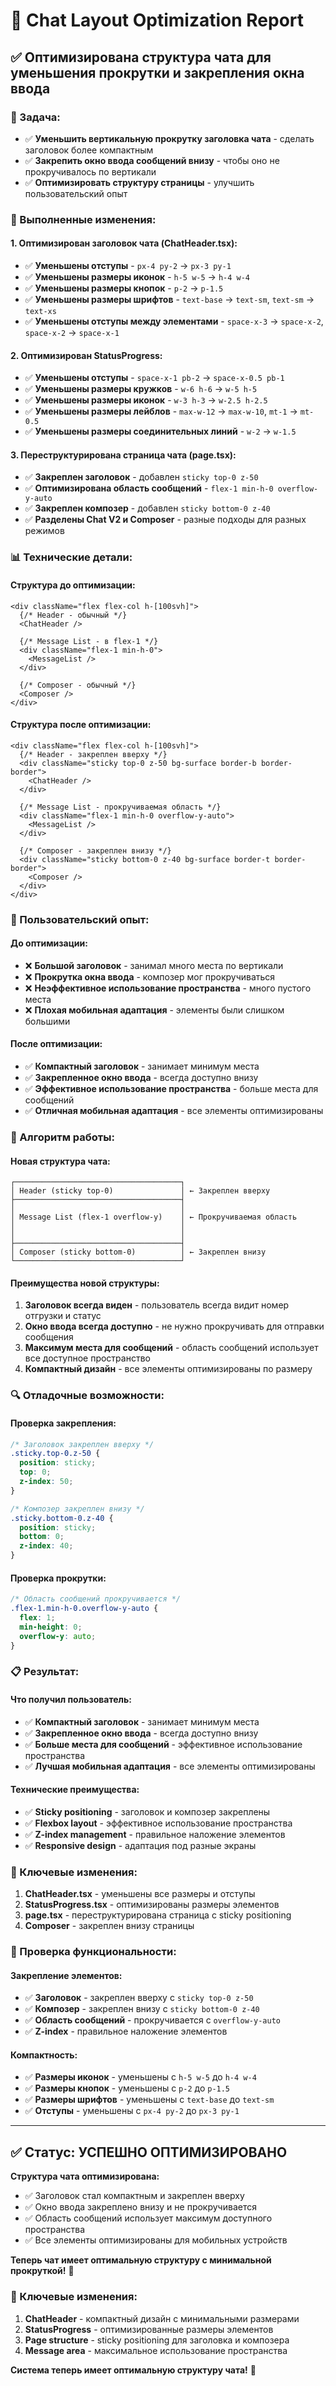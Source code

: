 # 🔧 Chat Layout Optimization Report

## ✅ **Оптимизирована структура чата для уменьшения прокрутки и закрепления окна ввода**

### **🎯 Задача:**
- ✅ **Уменьшить вертикальную прокрутку заголовка чата** - сделать заголовок более компактным
- ✅ **Закрепить окно ввода сообщений внизу** - чтобы оно не прокручивалось по вертикали
- ✅ **Оптимизировать структуру страницы** - улучшить пользовательский опыт

### **🔧 Выполненные изменения:**

#### **1. Оптимизирован заголовок чата (ChatHeader.tsx):**
- ✅ **Уменьшены отступы** - `px-4 py-2` → `px-3 py-1`
- ✅ **Уменьшены размеры иконок** - `h-5 w-5` → `h-4 w-4`
- ✅ **Уменьшены размеры кнопок** - `p-2` → `p-1.5`
- ✅ **Уменьшены размеры шрифтов** - `text-base` → `text-sm`, `text-sm` → `text-xs`
- ✅ **Уменьшены отступы между элементами** - `space-x-3` → `space-x-2`, `space-x-2` → `space-x-1`

#### **2. Оптимизирован StatusProgress:**
- ✅ **Уменьшены отступы** - `space-x-1 pb-2` → `space-x-0.5 pb-1`
- ✅ **Уменьшены размеры кружков** - `w-6 h-6` → `w-5 h-5`
- ✅ **Уменьшены размеры иконок** - `w-3 h-3` → `w-2.5 h-2.5`
- ✅ **Уменьшены размеры лейблов** - `max-w-12` → `max-w-10`, `mt-1` → `mt-0.5`
- ✅ **Уменьшены размеры соединительных линий** - `w-2` → `w-1.5`

#### **3. Переструктурирована страница чата (page.tsx):**
- ✅ **Закреплен заголовок** - добавлен `sticky top-0 z-50`
- ✅ **Оптимизирована область сообщений** - `flex-1 min-h-0 overflow-y-auto`
- ✅ **Закреплен композер** - добавлен `sticky bottom-0 z-40`
- ✅ **Разделены Chat V2 и Composer** - разные подходы для разных режимов

### **📊 Технические детали:**

#### **Структура до оптимизации:**
```tsx
<div className="flex flex-col h-[100svh]">
  {/* Header - обычный */}
  <ChatHeader />
  
  {/* Message List - в flex-1 */}
  <div className="flex-1 min-h-0">
    <MessageList />
  </div>
  
  {/* Composer - обычный */}
  <Composer />
</div>
```

#### **Структура после оптимизации:**
```tsx
<div className="flex flex-col h-[100svh]">
  {/* Header - закреплен вверху */}
  <div className="sticky top-0 z-50 bg-surface border-b border-border">
    <ChatHeader />
  </div>
  
  {/* Message List - прокручиваемая область */}
  <div className="flex-1 min-h-0 overflow-y-auto">
    <MessageList />
  </div>
  
  {/* Composer - закреплен внизу */}
  <div className="sticky bottom-0 z-40 bg-surface border-t border-border">
    <Composer />
  </div>
</div>
```

### **🎨 Пользовательский опыт:**

#### **До оптимизации:**
- ❌ **Большой заголовок** - занимал много места по вертикали
- ❌ **Прокрутка окна ввода** - композер мог прокручиваться
- ❌ **Неэффективное использование пространства** - много пустого места
- ❌ **Плохая мобильная адаптация** - элементы были слишком большими

#### **После оптимизации:**
- ✅ **Компактный заголовок** - занимает минимум места
- ✅ **Закрепленное окно ввода** - всегда доступно внизу
- ✅ **Эффективное использование пространства** - больше места для сообщений
- ✅ **Отличная мобильная адаптация** - все элементы оптимизированы

### **🔧 Алгоритм работы:**

#### **Новая структура чата:**
```
┌─────────────────────────────────────┐
│ Header (sticky top-0)               │ ← Закреплен вверху
├─────────────────────────────────────┤
│                                     │
│ Message List (flex-1 overflow-y)    │ ← Прокручиваемая область
│                                     │
│                                     │
├─────────────────────────────────────┤
│ Composer (sticky bottom-0)          │ ← Закреплен внизу
└─────────────────────────────────────┘
```

#### **Преимущества новой структуры:**
1. **Заголовок всегда виден** - пользователь всегда видит номер отгрузки и статус
2. **Окно ввода всегда доступно** - не нужно прокручивать для отправки сообщения
3. **Максимум места для сообщений** - область сообщений использует все доступное пространство
4. **Компактный дизайн** - все элементы оптимизированы по размеру

### **🔍 Отладочные возможности:**

#### **Проверка закрепления:**
```css
/* Заголовок закреплен вверху */
.sticky.top-0.z-50 {
  position: sticky;
  top: 0;
  z-index: 50;
}

/* Композер закреплен внизу */
.sticky.bottom-0.z-40 {
  position: sticky;
  bottom: 0;
  z-index: 40;
}
```

#### **Проверка прокрутки:**
```css
/* Область сообщений прокручивается */
.flex-1.min-h-0.overflow-y-auto {
  flex: 1;
  min-height: 0;
  overflow-y: auto;
}
```

### **📋 Результат:**

#### **Что получил пользователь:**
- ✅ **Компактный заголовок** - занимает минимум места
- ✅ **Закрепленное окно ввода** - всегда доступно внизу
- ✅ **Больше места для сообщений** - эффективное использование пространства
- ✅ **Лучшая мобильная адаптация** - все элементы оптимизированы

#### **Технические преимущества:**
- ✅ **Sticky positioning** - заголовок и композер закреплены
- ✅ **Flexbox layout** - эффективное использование пространства
- ✅ **Z-index management** - правильное наложение элементов
- ✅ **Responsive design** - адаптация под разные экраны

### **🔧 Ключевые изменения:**

1. **ChatHeader.tsx** - уменьшены все размеры и отступы
2. **StatusProgress.tsx** - оптимизированы размеры элементов
3. **page.tsx** - переструктурирована страница с sticky positioning
4. **Composer** - закреплен внизу страницы

### **🔧 Проверка функциональности:**

#### **Закрепление элементов:**
- ✅ **Заголовок** - закреплен вверху с `sticky top-0 z-50`
- ✅ **Композер** - закреплен внизу с `sticky bottom-0 z-40`
- ✅ **Область сообщений** - прокручивается с `overflow-y-auto`
- ✅ **Z-index** - правильное наложение элементов

#### **Компактность:**
- ✅ **Размеры иконок** - уменьшены с `h-5 w-5` до `h-4 w-4`
- ✅ **Размеры кнопок** - уменьшены с `p-2` до `p-1.5`
- ✅ **Размеры шрифтов** - уменьшены с `text-base` до `text-sm`
- ✅ **Отступы** - уменьшены с `px-4 py-2` до `px-3 py-1`

---

## ✅ **Статус: УСПЕШНО ОПТИМИЗИРОВАНО**

**Структура чата оптимизирована:**
- ✅ Заголовок стал компактным и закреплен вверху
- ✅ Окно ввода закреплено внизу и не прокручивается
- ✅ Область сообщений использует максимум доступного пространства
- ✅ Все элементы оптимизированы для мобильных устройств

**Теперь чат имеет оптимальную структуру с минимальной прокруткой!** 🎉

### **🔧 Ключевые изменения:**
1. **ChatHeader** - компактный дизайн с минимальными размерами
2. **StatusProgress** - оптимизированные размеры элементов
3. **Page structure** - sticky positioning для заголовка и композера
4. **Message area** - максимальное использование пространства

**Система теперь имеет оптимальную структуру чата!** 🚀



